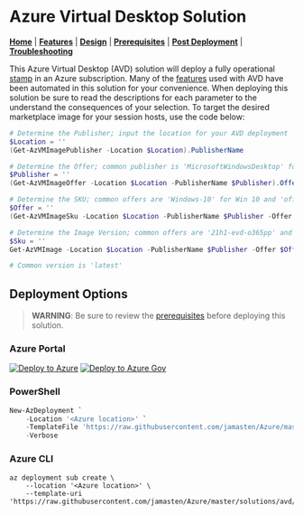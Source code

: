 # Azure Virtual Desktop Solution

[**Home**](./readme.md) | [**Features**](./docs/features.md) | [**Design**](./docs/design.md) | [**Prerequisites**](./docs/prerequisites.md) | [**Post Deployment**](./docs/post.md) | [**Troubleshooting**](./docs/troubleshooting.md)

This Azure Virtual Desktop (AVD) solution will deploy a fully operational [stamp](https://docs.microsoft.com/en-us/azure/architecture/patterns/deployment-stamp) in an Azure subscription. Many of the [features](./docs/features.md) used with AVD have been automated in this solution for your convenience.  When deploying this solution be sure to read the descriptions for each parameter to the understand the consequences of your selection. To target the desired marketplace image for your session hosts, use the code below:

```powershell
# Determine the Publisher; input the location for your AVD deployment
$Location = ''
(Get-AzVMImagePublisher -Location $Location).PublisherName

# Determine the Offer; common publisher is 'MicrosoftWindowsDesktop' for Win 10/11
$Publisher = ''
(Get-AzVMImageOffer -Location $Location -PublisherName $Publisher).Offer

# Determine the SKU; common offers are 'Windows-10' for Win 10 and 'office-365' for the Win10/11 multi-session with M365 apps
$Offer = ''
(Get-AzVMImageSku -Location $Location -PublisherName $Publisher -Offer $Offer).Skus

# Determine the Image Version; common offers are '21h1-evd-o365pp' and 'win11-21h2-avd-m365'
$Sku = ''
Get-AzVMImage -Location $Location -PublisherName $Publisher -Offer $Offer -Skus $Sku | Select-Object * | Format-List

# Common version is 'latest'
```

## Deployment Options

> **WARNING**: Be sure to review the [prerequisites](./docs/prerequisites.md) before deploying this solution.

### Azure Portal

[![Deploy to Azure](https://aka.ms/deploytoazurebutton)](https://portal.azure.com/#create/Microsoft.Template/uri/https%3A%2F%2Fraw.githubusercontent.com%2Fjamasten%2FAzure%2Fmaster%2Fsolutions%2Favd%2Fsolution.json)
[![Deploy to Azure Gov](https://aka.ms/deploytoazuregovbutton)](https://portal.azure.us/#create/Microsoft.Template/uri/https%3A%2F%2Fraw.githubusercontent.com%2Fjamasten%2FAzure%2Fmaster%2Fsolutions%2Favd%2Fsolution.json)

### PowerShell

````powershell
New-AzDeployment `
    -Location '<Azure location>' `
    -TemplateFile 'https://raw.githubusercontent.com/jamasten/Azure/master/solutions/avd/solution.json' `
    -Verbose
````

### Azure CLI

````cli
az deployment sub create \
    --location '<Azure location>' \
    --template-uri 'https://raw.githubusercontent.com/jamasten/Azure/master/solutions/avd/solution.json'
````  
